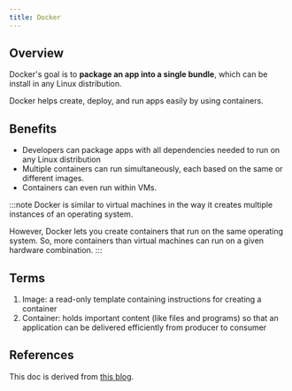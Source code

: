 ```yaml
---
title: Docker
---
```


## Overview

Docker's goal is to **package an app into a single bundle**, which can be install in any Linux distribution.

Docker helps create, deploy, and run apps easily by using containers.

## Benefits

- Developers can package apps with all dependencies needed to run on any Linux distribution
- Multiple containers can run simultaneously, each based on the same or different images.
- Containers can even run within VMs.

:::note
Docker is similar to virtual machines in the way it creates multiple instances of an operating system. 

However, Docker lets you create containers that run on the same operating system. So, more containers than virtual machines can run on a given hardware combination.
:::

## Terms

1. Image: a read-only template containing instructions for creating a container
1. Container: holds important content (like files and programs) so that an application can be delivered efficiently from producer to consumer

## References

This doc is derived from [this blog](https://circleci.com/blog/docker-image-vs-container/).